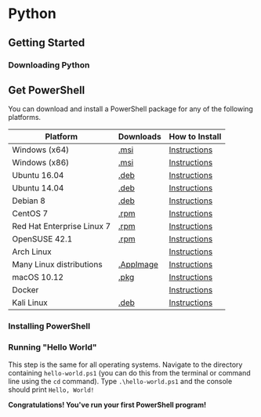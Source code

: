 # Python

## Getting Started

### Downloading Python
## Get PowerShell

You can download and install a PowerShell package for any of the following platforms.

| Platform                           | Downloads              | How to Install                |
| ---------------------------------- | ---------------------- | ----------------------------- |
| Windows (x64)                      | [.msi](https://github.com/PowerShell/PowerShell/releases/download/v6.0.0-beta.7/PowerShell-6.0.0-beta.7-win-x64.msi)  | [Instructions](https://github.com/PowerShell/PowerShell/blob/master/docs/installation/windows.md#msi)    |
| Windows (x86)                      | [.msi](https://github.com/PowerShell/PowerShell/releases/download/v6.0.0-beta.7/PowerShell-6.0.0-beta.7-win-x86.msi)  | [Instructions](https://github.com/PowerShell/PowerShell/blob/master/docs/installation/windows.md#msi)    |
| Ubuntu 16.04                       | [.deb](https://github.com/PowerShell/PowerShell/releases/download/v6.0.0-beta.7/powershell_6.0.0-beta.7-1ubuntu1.16.04.1_amd64.deb)    | [Instructions](https://github.com/PowerShell/PowerShell/blob/master/docs/installation/linux.md#ubuntu-1604)   |
| Ubuntu 14.04                       | [.deb](https://github.com/PowerShell/PowerShell/releases/download/v6.0.0-beta.7/powershell_6.0.0-beta.7-1ubuntu1.14.04.1_amd64.deb)    | [Instructions](https://github.com/PowerShell/PowerShell/blob/master/docs/installation/linux.md#ubuntu-1404)   |
| Debian 8                           | [.deb](https://github.com/PowerShell/PowerShell/releases/download/v6.0.0-beta.7/powershell_6.0.0-beta.7-1ubuntu1.14.04.1_amd64.deb)    | [Instructions](https://github.com/PowerShell/PowerShell/blob/master/docs/installation/linux.md#debian-8)       |
| CentOS 7                           | [.rpm](https://github.com/PowerShell/PowerShell/releases/download/v6.0.0-beta.7/powershell-6.0.0_beta.7-1.el7.x86_64.rpm)      | [Instructions](https://github.com/PowerShell/PowerShell/blob/master/docs/installation/linux.md#centos-7)     |
| Red Hat Enterprise Linux 7         | [.rpm](https://github.com/PowerShell/PowerShell/releases/download/v6.0.0-beta.7/powershell-6.0.0_beta.7-1.el7.x86_64.rpm)      | [Instructions](https://github.com/PowerShell/PowerShell/blob/master/docs/installation/linux.md#red-hat-enterprise-linux-rhel-7)      |
| OpenSUSE 42.1                      | [.rpm](https://github.com/PowerShell/PowerShell/releases/download/v6.0.0-beta.6/powershell-6.0.0_beta.6-1.suse.42.1.x86_64.rpm) | [Instructions](https://github.com/PowerShell/PowerShell/blob/master/docs/installation/linux.md#opensuse-421)|
| Arch Linux                         |                        | [Instructions](https://github.com/PowerShell/PowerShell/blob/master/docs/installation/linux.md#arch-linux)  |
| Many Linux distributions           | [.AppImage](https://github.com/PowerShell/PowerShell/releases/download/v6.0.0-beta.7/PowerShell-6.0.0-beta.7-x86_64.AppImage)     | [Instructions](https://github.com/PowerShell/PowerShell/blob/master/docs/installation/linux.md#linux-appimage)   |
| macOS 10.12                        | [.pkg](https://github.com/PowerShell/PowerShell/releases/download/v6.0.0-beta.7/powershell-6.0.0-beta.7-osx.10.12-x64.pkg)       | [Instructions](https://github.com/PowerShell/PowerShell/blob/master/docs/installation/linux.md#macos-1012)      |
| Docker                             |                        | [Instructions](https://github.com/PowerShell/PowerShell/blob/master/docker)     |
| Kali Linux                         | [.deb](https://github.com/PowerShell/PowerShell/releases/download/v6.0.0-beta.7/powershell_6.0.0-beta.7-1ubuntu1.16.04.1_amd64.deb)    | [Instructions](https://github.com/PowerShell/PowerShell/blob/master/docs/installation/linux.md#kali)       |

### Installing PowerShell



### Running "Hello World"
This step is the same for all operating systems. Navigate to the directory containing `hello-world.ps1` (you can do this from the terminal or command line using the `cd` command). Type `.\hello-world.ps1` and the console should print `Hello, World!`

**Congratulations! You've run your first PowerShell program!**